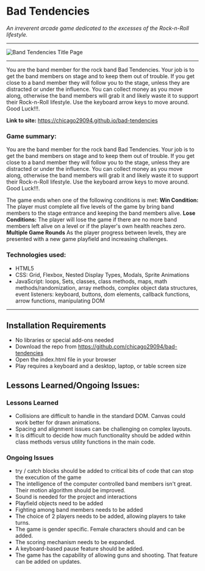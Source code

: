 # Bad Tendencies
*An irreverent arcade game dedicated to the excesses of the Rock-n-Roll lifestyle.*  
___
![Band Tendencies Title Page](https://chicago29094.github.io/bad-tendencies/Bad_Tendensies_Title_Screen_Small.png)
___

You are the band member for the rock band Bad Tendencies. Your job is to get the band members on stage and to keep them out of trouble. If you get close to a band member they will follow you to the stage, unless they are distracted or under the influence. You can collect money as you move along, otherwise the band members will grab it and likely waste it to support their Rock-n-Roll lifestyle. Use the keyboard arrow keys to move around. Good Luck!!!.

**Link to site:** https://chicago29094.github.io/bad-tendencies

### Game summary:
You are the band member for the rock band Bad Tendencies. Your job is to get the band members on stage and to keep them out of trouble. If you get close to a band member they will follow you to the stage, unless they are distracted or under the influence. You can collect money as you move along, otherwise the band members will grab it and likely waste it to support their Rock-n-Roll lifestyle. Use the keyboard arrow keys to move around. Good Luck!!!.

The game ends when one of the following conditions is met:
**Win Condition:** The player must complete all five levels of the game by bring band members to the stage entrance and keeping the band members alive.
**Lose Conditions:** The player will lose the game if there are no more band members left alive on a level or if the player's own health reaches zero.
**Multiple Game Rounds** As the player progress between levels, they are presented with a new game playfield and increasing challenges.

### Technologies used:
- HTML5
- CSS: Grid, Flexbox, Nested Display Types, Modals, Sprite Animations
- JavaScript: loops, Sets, classes, class methods, maps, math methods/randomization, array methods, complex object data structures, event listeners: keyboard, buttons, dom elements, callback functions, arrow functions, manipulating DOM
___
## Installation Requirements
- No libraries or special add-ons needed
- Download the repo from https://github.com/chicago29094/bad-tendencies
- Open the index.html file in your browser
- Play requires a keyboard and a desktop, laptop, or table screen size

## Lessons Learned/Ongoing Issues:
### Lessons Learned
  - Collisions are difficult to handle in the standard DOM.  Canvas could work better for drawn animations.
  - Spacing and alignment issues can be challenging on complex layouts.
  - It is difficult to decide how much functionality should be added within class methods versus utility functions in the main code.
  
 ### Ongoing Issues
  - try / catch blocks should be added to critical bits of code that can stop the execution of the game
  - The intelligence of the computer controlled band members isn't great.  Their motion algorithm should be improved.
  - Sound is needed for the project and interactions
  - Playfield objects need to be added
  - Fighting among band members needs to be added
  - The choice of 2 players needs to be added, allowing players to take turns.
  - The game is gender specific.  Female characters should and can be added.
  - The scoring mechanism needs to be expanded.
  - A keyboard-based pause feature should be added.
  - The game has the capability of allowing guns and shooting.  That feature can be added on updates.